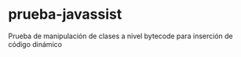 # prueba-javassist
Prueba de manipulación de clases a nivel bytecode para inserción de código dinámico
